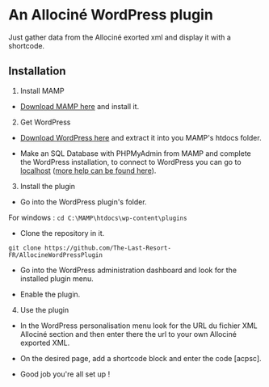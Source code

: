 # An Allociné WordPress plugin

Just gather data from the Allociné exorted xml and display it with a shortcode.

## Installation

1. Install MAMP

  - [Download MAMP here](https://www.mamp.info/en/downloads/) and install it.

2. Get WordPress

  - [Download WordPress here](https://wordpress.org/download/) and extract it into you MAMP's htdocs folder.

  - Make an SQL Database with PHPMyAdmin from MAMP and complete the WordPress installation, to connect to WordPress you can go to [localhost](http://localhost/) ([more help can be found here](https://wordpress.org/support/article/how-to-install-wordpress/)).

3. Install the plugin

  - Go into the WordPress plugin's folder.
  
  For windows :
  `cd C:\MAMP\htdocs\wp-content\plugins`

  - Clone the repository in it.

  `git clone https://github.com/The-Last-Resort-FR/AllocineWordPressPlugin`

  - Go into the WordPress administration dashboard and look for the installed plugin menu.
  
  - Enable the plugin.

4. Use the plugin

  - In the WordPress personalisation menu look for the URL du fichier XML Allociné section and then enter there the url to your own Allociné exported XML.

  - On the desired page, add a shortcode block and enter the code \[acpsc\].

  - Good job you're all set up !